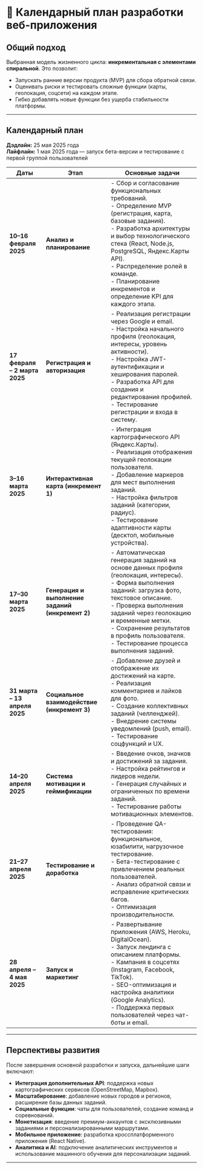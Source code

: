 # 🚀 Календарный план разработки веб-приложения

## Общий подход

Выбранная модель жизненного цикла: **инкрементальная с элементами спиральной**. Это позволит:

- Запускать ранние версии продукта (MVP) для сбора обратной связи.
- Оценивать риски и тестировать сложные функции (карты, геолокация, соцсети) на каждом этапе.
- Гибко добавлять новые функции без ущерба стабильности платформы.

---

## Календарный план

**Дэдлайн:** 25 мая 2025 года  
**Лайфлайн:** 1 мая 2025 года — запуск бета-версии и тестирование с первой группой пользователей

| Даты                  | Этап                                             | Основные задачи                                                                                                                                                                                                                                                                                                |
|-----------------------|--------------------------------------------------|--------------------------------------------------------------------------------------------------------------------------------------------------------------------------------------------------------------------------------------------------------------------------------------------------------------|
| **10–16 февраля 2025**| **Анализ и планирование**                        | - Сбор и согласование функциональных требований.<br>- Определение MVP (регистрация, карта, базовые задания).<br>- Разработка архитектуры и выбор технологического стека (React, Node.js, PostgreSQL, Яндекс.Карты API).<br>- Распределение ролей в команде.<br>- Планирование инкрементов и определение KPI для каждого этапа. |
| **17 февраля – 2 марта 2025** | **Регистрация и авторизация**                    | - Реализация регистрации через Google и email.<br>- Настройка начального профиля (геолокация, интересы, уровень активности).<br>- Настройка JWT-аутентификации и хеширования паролей.<br>- Разработка API для создания и редактирования профилей.<br>- Тестирование регистрации и входа в систему.                             |
| **3–16 марта 2025**   | **Интерактивная карта (инкремент 1)**            | - Интеграция картографического API (Яндекс.Карты).<br>- Реализация отображения текущей геолокации пользователя.<br>- Добавление маркеров для мест выполнения заданий.<br>- Настройка фильтров заданий (категории, радиус).<br>- Тестирование адаптивности карты (десктоп, мобильные устройства).                               |
| **17–30 марта 2025**  | **Генерация и выполнение заданий (инкремент 2)** | - Автоматическая генерация заданий на основе данных профиля (геолокация, интересы).<br>- Форма выполнения заданий: загрузка фото, текстовое описание.<br>- Проверка выполнения заданий через геолокацию и временные метки.<br>- Сохранение результатов в профиль пользователя.<br>- Тестирование процесса выполнения заданий.  |
| **31 марта – 13 апреля 2025** | **Социальное взаимодействие (инкремент 3)**      | - Добавление друзей и отображение их достижений на карте.<br>- Реализация комментариев и лайков для фото.<br>- Создание коллективных заданий (челленджей).<br>- Внедрение системы уведомлений (push, email).<br>- Тестирование соцфункций и UX.                                                                                |
| **14–20 апреля 2025** | **Система мотивации и геймификации**             | - Введение очков, значков и достижений за задания.<br>- Настройка рейтингов и лидеров недели.<br>- Генерация случайных и ограниченных по времени заданий.<br>- Тестирование работы мотивационных элементов.                                                                                                                |
| **21–27 апреля 2025** | **Тестирование и доработка**                     | - Проведение QA-тестирования: функциональное, юзабилити, нагрузочное тестирование.<br>- Бета-тестирование с привлечением реальных пользователей.<br>- Анализ обратной связи и исправление критических багов.<br>- Оптимизация производительности.                                                                          |
| **28 апреля – 4 мая 2025** | **Запуск и маркетинг**                           | - Развертывание приложения (AWS, Heroku, DigitalOcean).<br>- Запуск лендинга с описанием платформы.<br>- Кампания в соцсетях (Instagram, Facebook, TikTok).<br>- SEO-оптимизация и настройка аналитики (Google Analytics).<br>- Поддержка первых пользователей через чат-боты и email.                                         |

---

## Перспективы развития

После завершения основной разработки и запуска, дальнейшие шаги включают:

- **Интеграция дополнительных API**: поддержка новых картографических сервисов (OpenStreetMap, Mapbox).
- **Масштабирование**: добавление новых городов и регионов, расширение базы данных заданий.
- **Социальные функции**: чаты для пользователей, создание команд и соревнований.
- **Монетизация**: введение премиум-аккаунтов с эксклюзивными заданиями и персонализированными маршрутами.
- **Мобильное приложение**: разработка кроссплатформенного приложения (React Native).
- **Аналитика и AI**: подключение аналитических инструментов и использование машинного обучения для персонализации заданий.

---
